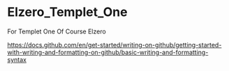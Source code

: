 # Elzero_Templet_One
For Templet One Of Course Elzero

https://docs.github.com/en/get-started/writing-on-github/getting-started-with-writing-and-formatting-on-github/basic-writing-and-formatting-syntax

